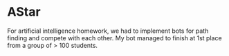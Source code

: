 # AStar
For artificial intelligence homework, we had to implement bots for path finding and compete with each other. My bot managed to finish at
1st place from a group of > 100 students.
